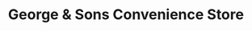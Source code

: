 ---
title: "George & Sons Convenience Store"
url: /durham/george-und-sons-convenience-store/
shop: Lebensmittel
---